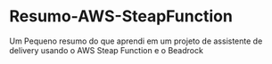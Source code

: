 # Resumo-AWS-SteapFunction
Um Pequeno resumo do que aprendi em um projeto de assistente de delivery usando o AWS Steap Function e o Beadrock
